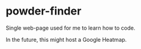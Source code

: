 # powder-finder
Single web-page used for me to learn how to code.

In the future, this might host a Google Heatmap.
